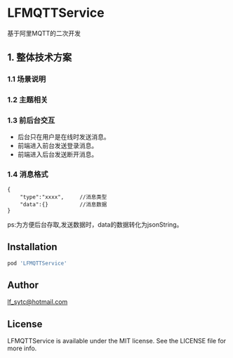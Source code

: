 # LFMQTTService

基于阿里MQTT的二次开发

## 1. 整体技术方案 

### 1.1 场景说明


### 1.2 主题相关

### 1.3 前后台交互

* 后台只在用户是在线时发送消息。
* 前端进入前台发送登录消息。
* 前端进入后台发送断开消息。


### 1.4 消息格式

```
{
	"type":"xxxx",     //消息类型 
	"data":{}          //消息数据
}
```

ps:为方便后台存取,发送数据时，data的数据转化为jsonString。


## Installation

```ruby
pod 'LFMQTTService'
```

## Author

lf_sytc@hotmail.com

## License

LFMQTTService is available under the MIT license. See the LICENSE file for more info.
